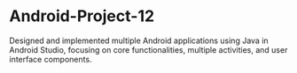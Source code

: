 # Android-Project-12
Designed and implemented multiple Android applications using Java in Android Studio, focusing on core functionalities, multiple activities, and user interface components.
